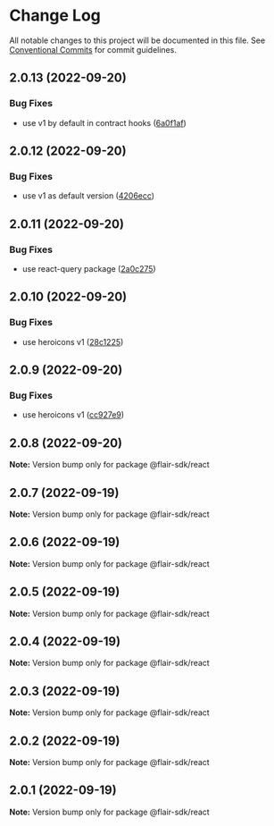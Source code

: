 # Change Log

All notable changes to this project will be documented in this file.
See [Conventional Commits](https://conventionalcommits.org) for commit guidelines.

## 2.0.13 (2022-09-20)


### Bug Fixes

* use v1 by default in contract hooks ([6a0f1af](https://github.com/flair-sdk/typescript/commit/6a0f1af692a1a5ad668559ea5d6deeb3d5cf8c00))





## 2.0.12 (2022-09-20)


### Bug Fixes

* use v1 as default version ([4206ecc](https://github.com/flair-sdk/typescript/commit/4206ecc2a32e773545c04b5ccca876b5cc58646f))





## 2.0.11 (2022-09-20)


### Bug Fixes

* use react-query package ([2a0c275](https://github.com/flair-sdk/typescript/commit/2a0c2752633f9d6072acc97fb98e34b8479a4cf0))





## 2.0.10 (2022-09-20)


### Bug Fixes

* use heroicons v1 ([28c1225](https://github.com/flair-sdk/typescript/commit/28c12255d4c3c4f619a5a5b7ce952a71196d3d65))





## 2.0.9 (2022-09-20)


### Bug Fixes

* use heroicons v1 ([cc927e9](https://github.com/flair-sdk/typescript/commit/cc927e99cf53da141ad62e6c75fe9b0bfc17dd9a))





## 2.0.8 (2022-09-20)

**Note:** Version bump only for package @flair-sdk/react





## 2.0.7 (2022-09-19)

**Note:** Version bump only for package @flair-sdk/react





## 2.0.6 (2022-09-19)

**Note:** Version bump only for package @flair-sdk/react





## 2.0.5 (2022-09-19)

**Note:** Version bump only for package @flair-sdk/react





## 2.0.4 (2022-09-19)

**Note:** Version bump only for package @flair-sdk/react





## 2.0.3 (2022-09-19)

**Note:** Version bump only for package @flair-sdk/react





## 2.0.2 (2022-09-19)

**Note:** Version bump only for package @flair-sdk/react





## 2.0.1 (2022-09-19)

**Note:** Version bump only for package @flair-sdk/react
